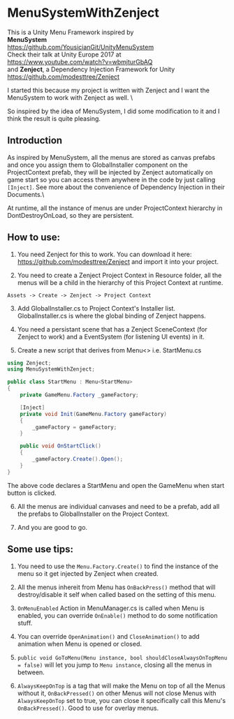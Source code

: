 # MenuSystemWithZenject

This is a Unity Menu Framework inspired by \
**MenuSystem** \
https://github.com/YousicianGit/UnityMenuSystem \
Check their talk at Unity Europe 2017 at \
https://www.youtube.com/watch?v=wbmjturGbAQ \
and **Zenject**, a Dependency Injection Framework for Unity\
https://github.com/modesttree/Zenject

I started this because my project is written with Zenject and I want the MenuSystem to work with Zenject as well. \

So inspired by the idea of MenuSystem, I did some modification to it and I think the result is quite pleasing.

## Introduction
As inspired by MenuSystem, all the menus are stored as canvas prefabs and once you assign them to GlobalInstaller component on the ProjectContext prefab, they will be injected by Zenject automatically on game start so you can access them anywhere in the code by just calling ```[Inject]```. See more about the convenience of Dependency Injection in their Documents.\

At runtime, all the instance of menus are under ProjectContext hierarchy in DontDestroyOnLoad, so they are persistent.

## How to use:
1. You need Zenject for this to work. You can download it here: https://github.com/modesttree/Zenject and import it into your project.

2. You need to create a Zenject Project Context in Resource folder, all the menus will be a child in the hierarchy of this Project Context at runtime. 
```
Assets -> Create -> Zenject -> Project Context
```
3. Add GlobalInstaller.cs to Project Context's Installer list. \
GlobalInstaller.cs is where the global binding of Zenject happens.

4. You need a persistant scene that has a Zenject SceneContext (for Zenject to work) and a EventSystem (for listening UI events) in it.

5. Create a new script that derives from Menu<> i.e. StartMenu.cs
```C#
using Zenject;
using MenuSystemWithZenject;

public class StartMenu : Menu<StartMenu>
{
    private GameMenu.Factory _gameFactory;

    [Inject]
    private void Init(GameMenu.Factory gameFactory)
    {
        _gameFactory = gameFactory;
    }

    public void OnStartClick()
    {
        _gameFactory.Create().Open();
    }
}
```
The above code declares a StartMenu and open the GameMenu when start button is clicked.

6. All the menus are individual canvases and need to be a prefab, add all the prefabs to GlobalInstaller on the Project Context.

7. And you are good to go.

## Some use tips:
1. You need to use the ```Menu.Factory.Create()``` to find the instance of the menu so it get injected by Zenject when created.

2. All the menus inhereit from Menu has ```OnBackPress()``` method that will destroy/disable it self when called based on the setting of this menu.

3. ```OnMenuEnabled``` Action in MenuManager.cs is called when Menu is enabled, you can override ```OnEnable()``` method to do some notification stuff.

4. You can override ```OpenAnimation()``` and ```CloseAnimation()``` to add animation when Menu is opened or closed.

5. ```public void GoToMenu(Menu instance, bool shouldCloseAlwaysOnTopMenu = false)``` will let you jump to ```Menu instance```, closing all the menus in between.

6. ```AlwaysKeepOnTop``` is a tag that will make the Menu on top of all the Menus without it, ```OnBackPressed()``` on other Menus will not close Menus with ```AlwaysKeepOnTop``` set to true, you can close it specifically call this Menu's ```OnBackPressed()```. Good to use for overlay menus.
